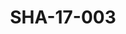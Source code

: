 ---
pid: SHA-17-003
title: SHA-17-003
language: 'en '
collection: Sharhabil Ahmed
original_label: 
rights: Sharhabil Ahmed
location_of_original: Sharhabil Ahmed
photographer_or_studio: Studio Jack Kuwait
scanned_from: photograph 13 by 17.9
_date: '1964'
location: Kuwait
description: group of men after concert
additional_notes: 
permission_display: 'yes'
on_server: 'no'
on_website: 'no'
permalink: "/archive/en/sha-17-003.html"
layout: photo-page
---